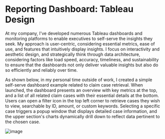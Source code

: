 # Reporting Dashboard: Tableau Design
At my company, I've developed numerous Tableau dashboards and monitoring platforms to enable executives to self-serve the insights they seek. My approach is user-centric, considering essential metrics, ease of use, and features that intuitively display insights. I focus on interactivity and aesthetic design, and strategically think through data architecture, considering factors like load speed, accuracy, timeliness, and sustainability to ensure that the dashboards not only deliver valuable insights but also do so efficiently and reliably over time.

As shown below, in my personal time outside of work, I created a simple self-serve dashboard example related to claim case retrieval. When launched, the dashboard presents an overview with key metrics at the top, and a list of all related claim cases with their essential details at the bottom. Users can open a filter icon in the top left corner to retrieve cases they wish to view, searchable by ID, amount, or custom keywords. Selecting a specific case triggers a popup window that displays detailed case information, and the upper section's charts dynamically drill down to reflect data pertinent to the chosen case.

![image](https://github.com/JiayangChloeDu/reporting_dashboard_tableau_design/blob/main/copy_6FF1675A-3AEA-4660-9173-03299E05598D1-ezgif.com-optimize.gif)
